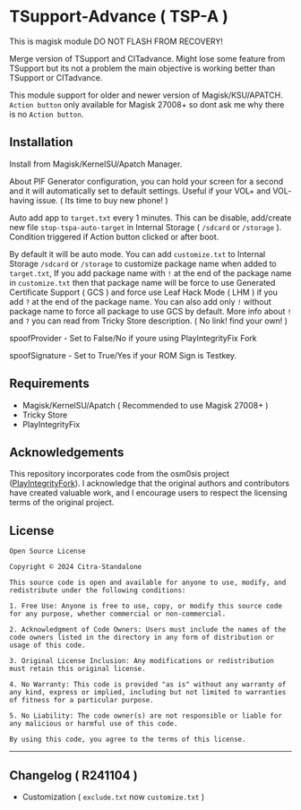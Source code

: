 # TSupport-Advance ( TSP-A )

This is magisk module DO NOT FLASH FROM RECOVERY!

Merge version of TSupport and CITadvance. Might lose some feature from TSupport but its not a problem the main objective is working better than TSupport or CITadvance.

This module support for older and newer version of Magisk/KSU/APATCH. `Action button` only available for Magisk 27008+ so dont ask me why there is no `Action button`.

## Installation

Install from Magisk/KernelSU/Apatch Manager.

About PIF Generator configuration, you can hold your screen for a second and it will automatically set to default settings. Useful if your VOL+ and VOL- having issue. ( Its time to buy new phone! )

Auto add app to `target.txt` every 1 minutes. This can be disable, add/create new file `stop-tspa-auto-target` in Internal Storage ( `/sdcard` or `/storage` ). Condition triggered if Action button clicked or after boot.

By default it will be auto mode. You can add `customize.txt` to Internal Storage `/sdcard` or `/storage` to customize package name when added to `target.txt`, If you add package name with `!` at the end of the package name in `customize.txt` then that package name will be force to use Generated Certificate Support ( GCS ) and force use Leaf Hack Mode ( LHM ) if you add `?` at the end of the package name. You can also add only `!` without package name to force all package to use GCS by default. More info about `!` and `?` you can read from Tricky Store description. ( No link! find your own! )

spoofProvider - Set to False/No if youre using PlayIntegrityFix Fork

spoofSignature - Set to True/Yes if your ROM Sign is Testkey.

## Requirements

- Magisk/KernelSU/Apatch ( Recommended to use Magisk 27008+ )
- Tricky Store
- PlayIntegrityFix

## Acknowledgements

This repository incorporates code from the osm0sis project ([PlayIntegrityFork](https://github.com/osm0sis/PlayIntegrityFork)). I acknowledge that the original authors and contributors have created valuable work, and I encourage users to respect the licensing terms of the original project.

## License

```
Open Source License

Copyright © 2024 Citra-Standalone

This source code is open and available for anyone to use, modify, and redistribute under the following conditions:

1. Free Use: Anyone is free to use, copy, or modify this source code for any purpose, whether commercial or non-commercial.

2. Acknowledgment of Code Owners: Users must include the names of the code owners listed in the directory in any form of distribution or usage of this code.

3. Original License Inclusion: Any modifications or redistribution must retain this original license.

4. No Warranty: This code is provided "as is" without any warranty of any kind, express or implied, including but not limited to warranties of fitness for a particular purpose.

5. No Liability: The code owner(s) are not responsible or liable for any malicious or harmful use of this code.

By using this code, you agree to the terms of this license.
```

---

## Changelog ( R241104 )
- Customization ( `exclude.txt` now `customize.txt` )